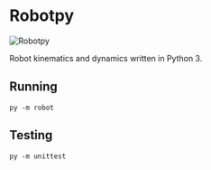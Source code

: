 # Robotpy

![Robotpy](http://schwartz.engineer/images/robotpy.png)

Robot kinematics and dynamics written in Python 3.

## Running

`py -m robot`

## Testing

`py -m unittest`
